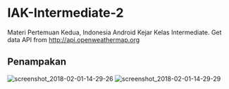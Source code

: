 # IAK-Intermediate-2
Materi Pertemuan Kedua, Indonesia Android Kejar Kelas Intermediate.
Get data API from http://api.openweathermap.org

## Penampakan
![screenshot_2018-02-01-14-29-26](https://user-images.githubusercontent.com/6210646/35666578-2efe3752-075d-11e8-80af-359c12dc9b05.png)
![screenshot_2018-02-01-14-29-29](https://user-images.githubusercontent.com/6210646/35666579-2f58c942-075d-11e8-8a1e-46fc6e6f78f0.png)
